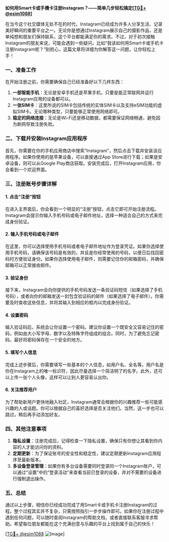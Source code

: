 **如何用Smart卡或手機卡注册Instagram？——简单几步轻松搞定[[TG💪+ @esim1088](https://t.me/s/esim1088)]**

在当今这个社交媒体无处不在的时代，Instagram已经成为许多人分享生活、记录美好瞬间的重要平台之一。无论你是想通过Instagram展示自己的摄影作品，还是单纯想和朋友们保持联系，这个平台都能满足你的需求。不过，对于初次接触Instagram的朋友来说，可能会遇到一些疑问，比如“我该如何用Smart卡或手机卡注册Instagram呢？”别担心，这篇文章将详细为你解答这一问题，让你轻松上手！

### 一、准备工作

在开始注册之前，你需要确保自己已经准备好以下几样东西：

1. **一部智能手机**：无论是安卓手机还是苹果手机，只要是能正常联网并运行Instagram应用的设备都可以。
2. **一张SIM卡**：这里所说的SIM卡包括传统的实体SIM卡以及支持eSIM功能的虚拟SIM卡。无论哪种类型，只要能够正常使用网络即可。
3. **稳定的网络连接**：无论是Wi-Fi还是移动数据，都需要保证网络畅通，避免因为断网导致注册失败。

### 二、下载并安装Instagram应用程序

首先，你需要在你的手机应用商店中搜索“Instagram”，然后点击下载并安装该应用程序。如果你使用的是苹果设备，可以直接通过App Store进行下载；如果是安卓设备，则可以从Google Play商店获取。安装完成后，打开Instagram应用，你会看到一个欢迎界面。

### 三、注册账号步骤详解

#### 1. 点击“注册”按钮

在进入主界面后，你会看到一个明显的“注册”按钮，点击它即可开始注册流程。Instagram会提示你输入手机号码或电子邮件地址，选择一种适合自己的方式来完成身份验证。

#### 2. 输入手机号码或电子邮件

在这里，你可以选择使用手机号码或者电子邮件地址作为登录凭证。如果你选择使用手机号码，请确保该号码是有效的，并且是你经常使用的号码，以便日后找回密码时方便验证身份。如果你选择使用电子邮件，则需要记住你的邮箱密码，并确保邮箱可以正常接收邮件。

#### 3. 验证身份

接下来，Instagram会向你提供的手机号码发送一条验证码短信（如果选择了手机号码），或者向你的邮箱发送一封包含验证码的邮件（如果选择了电子邮件）。你需要及时查收这些信息，并将其输入到相应的框内以完成身份验证。

#### 4. 设置密码

输入验证码后，系统会让你设置一个密码。建议你设置一个既安全又容易记住的密码，例如由大小写字母、数字以及特殊字符组成的组合。同时，为了避免忘记密码，最好将密码保存在一个安全的地方。

#### 5. 填写个人信息

完成上述步骤后，你需要填写一些基本的个人信息，如用户名、全名等。用户名是你在Instagram上的唯一标识符，因此尽量选择一个简洁明了的名字。此外，还可以上传一张个人头像，这样可以让别人更容易认出你。

#### 6. 关注推荐用户

为了帮助新用户更快地融入社区，Instagram通常会根据你的兴趣推荐一些可能感兴趣的人或话题。你可以根据自己的喜好选择是否关注他们。当然，这一步也可以跳过，稍后再手动添加好友。

### 四、其他注意事项

1. **隐私设置**：注册完成后，记得检查一下隐私设置，确保只有你想让其看到你内容的人才能访问你的资料。
2. **定期更新**：为了保证账号的安全性和稳定性，建议定期更新Instagram应用程序至最新版本。
3. **多设备登录管理**：如果你有多台设备需要同时登录同一个Instagram账户，可以通过“设置”中的“登录活动”来查看当前已登录的设备，并对不需要的设备进行强制退出操作。

### 五、总结

通过以上步骤，相信你已经成功完成了用Smart卡或手机卡注册Instagram的过程。整个过程其实并不复杂，只需按照指引一步步操作即可。如果你在注册过程中遇到任何问题，可以随时查阅Instagram的帮助文档，或者直接联系客服寻求帮助。希望每位朋友都能在这个充满创意与乐趣的平台上找到属于自己的快乐！

[[TG💪+ @esim1088](https://t.me/s/esim1088) ![Image](https://i.postimg.cc/4NQfJmqS/Snipaste-2025-05-13-00-14-12.png)]